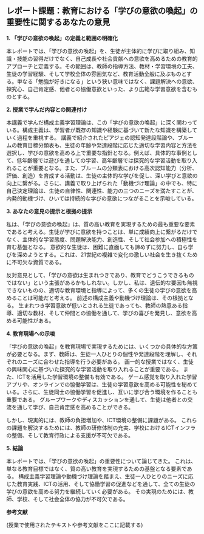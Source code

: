## レポート課題：教育における「学びの意欲の喚起」の重要性に関するあなたの意見

**1. 「学びの意欲の喚起」の定義と範囲の明確化**

本レポートでは、「学びの意欲の喚起」を、生徒が主体的に学びに取り組み、知識・技能の習得だけでなく、自己成長や社会貢献への意欲を高めるための教育的アプローチと定義する。その範囲は、教師の指導方法、教材・学習環境の工夫、生徒の学習経験、そして学校全体の雰囲気など、教育活動全般に及ぶものとする。単なる「勉強が好きになる」という狭い意味ではなく、課題解決への意欲、探究心、自己肯定感、他者との協働意欲といった、より広範な学習意欲を含むものとする。

**2. 授業で学んだ内容との関連付け**

本講義で学んだ構成主義学習理論は、この「学びの意欲の喚起」に深く関わっている。構成主義は、学習者が既存の知識や経験に基づいて新たな知識を構築していく過程を重視する。  講義で紹介されたピアジェの認知発達段階論や、ブルームの教育目標分類表も、生徒の年齢や発達段階に応じた適切な学習内容と方法を選択し、学びの意欲を高める上で重要な指針となる。例えば、具体的な事例として、低年齢層では遊びを通しての学習、高年齢層では探究的な学習活動を取り入れることが重要となる。また、ブルームの分類表における高次認知能力（分析、評価、創造）を育成する活動は、生徒の主体的な学びを促し、深い学びと意欲の向上に繋がる。さらに、講義で取り上げられた「動機づけ理論」の中でも、特に自己決定理論は、生徒の自律性、関連性、能力の三つのニーズを満たすことが、内発的動機づけ、ひいては持続的な学びの意欲につながることを示唆している。

**3. あなたの意見の提示と根拠の提示**

私は、「学びの意欲の喚起」は、質の高い教育を実現するための最も重要な要素であると考える。生徒が学びに意欲を持つことは、単に成績向上に繋がるだけでなく、主体的な学習態度、問題解決能力、創造性、そして社会参加への積極性を育む基盤となる。  意欲的な生徒は、困難に直面しても諦めずに努力し、自ら学びを深めようとする。これは、21世紀の複雑で変化の激しい社会を生き抜くために不可欠な資質である。

反対意見として、「学びの意欲は生まれつきであり、教育でどうこうできるものではない」という主張があるかもしれない。しかし、私は、遺伝的な要因も無視できないものの、適切な教育環境と指導によって、多くの生徒の学びの意欲を高めることは可能だと考える。  前述の構成主義や動機づけ理論は、その根拠となる。  生まれつき学習意欲が低いとされる生徒であっても、教師の熱意ある指導、適切な教材、そして仲間との協働を通して、学びの喜びを発見し、意欲を高める可能性がある。

**4. 教育現場への示唆**

「学びの意欲の喚起」を教育現場で実現するためには、いくつかの具体的な方策が必要となる。まず、教師は、生徒一人ひとりの個性や発達段階を理解し、それぞれのニーズに合わせた指導を行う必要がある。  画一的な授業ではなく、生徒の興味関心に基づいた探究的な学習活動を取り入れることが重要である。  また、ICTを活用した学習環境の整備も有効である。  ゲーム感覚を取り入れた学習アプリや、オンラインでの協働学習は、生徒の学習意欲を高める可能性を秘めている。さらに、生徒同士の協働学習を促進し、互いに学び合う環境を作ることも重要である。  グループワークやディスカッションを通して、生徒は他者との交流を通して学び、自己肯定感を高めることができる。

しかし、現実的には、教師の負担増加や、ICT環境の整備に課題がある。  これらの課題を解決するためには、教師の研修体制の充実、学校におけるICTインフラの整備、そして教育行政による支援が不可欠である。

**5. 結論**

本レポートでは、「学びの意欲の喚起」の重要性について論じてきた。  これは、単なる教育目標ではなく、質の高い教育を実現するための基盤となる要素である。  構成主義学習理論や動機づけ理論を踏まえ、生徒一人ひとりのニーズに応じた教育実践、ICTの活用、そして協働学習の促進などを通して、全ての生徒の学びの意欲を高める努力を継続していく必要がある。  その実現のためには、教師、学校、そして社会全体の協力が不可欠である。


**参考文献**

(授業で使用されたテキストや参考文献をここに記載する)
